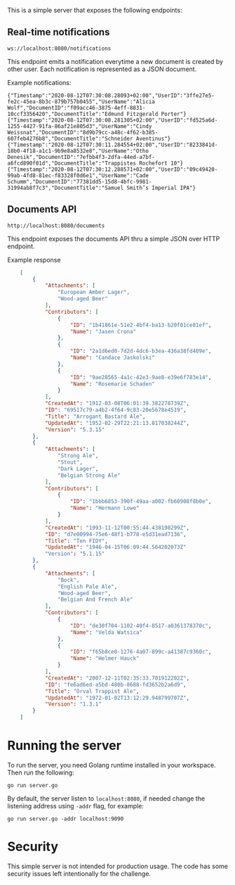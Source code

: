 This is a simple server that exposes the following endpoints:

## Real-time notifications

    ws://localhost:8080/notifications

This endpoint emits a notification everytime a new document is created by other user.
Each notification is represented as a JSON document.

Example notifications:

    {"Timestamp":"2020-08-12T07:30:08.28093+02:00","UserID":"3ffe27e5-fe2c-45ea-8b3c-879b757b0455","UserName":"Alicia Wolf","DocumentID":"f09acc46-3875-4eff-8831-10ccf3356420","DocumentTitle":"Edmund Fitzgerald Porter"}
    {"Timestamp":"2020-08-12T07:30:08.281305+02:00","UserID":"fd525a6d-1255-4427-91fa-86af21e805d3","UserName":"Cindy Weissnat","DocumentID":"8d9b79cc-a48c-4f62-b385-607feb4276b8","DocumentTitle":"Schneider Aventinus"}
    {"Timestamp":"2020-08-12T07:30:11.284554+02:00","UserID":"8233841d-18b0-4f18-a1c1-9b9e8a8532e8","UserName":"Otho Denesik","DocumentID":"7efbb4f3-2dfa-44ed-a7bf-a6fcd890f01d","DocumentTitle":"Trappistes Rochefort 10"}
    {"Timestamp":"2020-08-12T07:30:12.288571+02:00","UserID":"09c49420-99ab-4fd8-81ec-f83328f0d6e1","UserName":"Cade Schumm","DocumentID":"77381dd5-15d8-4bfc-9981-31994ab8f7c3","DocumentTitle":"Samuel Smith’s Imperial IPA"}

## Documents API

    http://localhost:8080/documents

This endpoint exposes the documents API thru a simple JSON over HTTP endpoint.

Example response

```json
    [
        {
            "Attachments": [
                "European Amber Lager",
                "Wood-aged Beer"
            ],
            "Contributors": [
                {
                    "ID": "1b41861e-51e2-4bf4-ba13-b20f01ce81ef",
                    "Name": "Jasen Crona"
                },
                {
                    "ID": "2a1d6ed0-7d2d-4dc6-b3ea-436a38fd409e",
                    "Name": "Candace Jaskolski"
                },
                {
                    "ID": "9ae28565-4a1c-42e3-9ae8-e39e6f783e14",
                    "Name": "Rosemarie Schaden"
                }
            ],
            "CreatedAt": "1912-03-08T06:01:39.382278739Z",
            "ID": "69517c79-a4b2-4f64-9c83-20e5678e4519",
            "Title": "Arrogant Bastard Ale",
            "UpdatedAt": "1952-02-29T22:21:13.817038244Z",
            "Version": "5.3.15"
        },
        {
            "Attachments": [
                "Strong Ale",
                "Stout",
                "Dark Lager",
                "Belgian Strong Ale"
            ],
            "Contributors": [
                {
                    "ID": "1bbb6853-390f-49aa-a002-fb60908f8b0e",
                    "Name": "Hermann Lowe"
                }
            ],
            "CreatedAt": "1993-11-12T00:55:44.438198299Z",
            "ID": "d7e00994-75e6-48f1-b778-e5d31ead7136",
            "Title": "Ten FIDY",
            "UpdatedAt": "1946-04-15T06:09:44.564202073Z"
            "Version": "5.1.15"
        },
        {
            "Attachments": [
                "Bock",
                "English Pale Ale",
                "Wood-aged Beer",
                "Belgian And French Ale"
            ],
            "Contributors": [
                {
                    "ID": "de30f704-1102-40f4-8517-a0361378370c",
                    "Name": "Velda Watsica"
                },
                {
                    "ID": "f65b8ce0-1276-4a07-899c-a41387c9360c",
                    "Name": "Helmer Hauck"
                }
            ],
            "CreatedAt": "2007-12-11T02:35:33.701912202Z",
            "ID": "fe6ad6ed-a5bd-480b-8688-fd3652b2a6d9",
            "Title": "Orval Trappist Ale",
            "UpdatedAt": "1972-01-02T13:12:29.948799707Z",
            "Version": "1.3.1"
        }
    ]
```

# Running the server

To run the server, you need Golang runtime installed in your workspace. Then run the following:

    go run server.go

By default, the server listen to `localhost:8080`, if needed change the listening address using `-addr` flag, for example:

    go run server.go -addr localhost:9090

# Security

This simple server is not intended for production usage. The code has some security issues left intentionally for the challenge.
